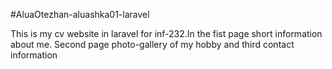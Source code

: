 #AluaOtezhan-aluashka01-laravel


This is my cv website in laravel for inf-232.In the fist page short information about me.
Second page photo-gallery of my hobby and third contact information 
